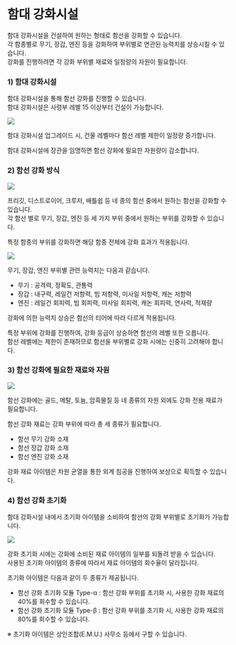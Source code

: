 # 함대 강화시설

함대 강화시설을 건설하여 원하는 형태로 함선을 강화할 수 있습니다.<br>
각 함종별로 무기, 장갑, 엔진 등을 강화하여 부위별로 연관된 능력치를 상승시킬 수 있습니다.<br>
강화를 진행하려면 각 강화 부위별 재료와 일정량의 자원이 필요합니다.
<br>

### 1) 함대 강화시설

함대 강화시설을 통해 함선 강화를 진행할 수 있습니다.<br>
함대 강화시설은 사령부 레벨 15 이상부터 건설이 가능합니다.

![](http://astrokings.s3.amazonaws.com/html/img/help/108_01.jpg)

함대 강화시설 업그레이드 시, 건물 레벨마다 함선 레벨 제한이 일정량 증가합니다.

함대 강화시설에 장관을 임명하면 함선 강화에 필요한 자원량이 감소합니다.
<br>

### 2) 함선 강화 방식

![](http://astrokings.s3.amazonaws.com/html/img/help/108_02.jpg)

프리깃, 디스트로이어, 크루저, 배틀쉽 등 네 종의 함선 중에서 원하는 함선을 강화할 수 있습니다.<br>
각 함선 별로 무기, 장갑, 엔진 등 세 가지 부위 중에서 원하는 부위를 강화할 수 있습니다.

특정 함종의 부위를 강화하면 해당 함종 전체에 강화 효과가 적용됩니다.

![](http://astrokings.s3.amazonaws.com/html/img/help/108_03.jpg)

무기, 장갑, 엔진 부위별 관련 능력치는 다음과 같습니다.<br>
- 무기 : 공격력, 정확도, 관통력
- 장갑 : 내구력, 레일건 저항력, 빔 저항력, 미사일 저항력, 캐논 저항력
- 엔진 : 레일건 회피력, 빔 회피력, 미사일 회피력, 캐논 회피력, 연사력, 적재량

강화에 의한 능력치 상승은 함선의 티어에 따라 다르게 적용됩니다.

특정 부위에 강화를 진행하여, 강화 등급이 상승하면 함선의 레벨 또한 오릅니다.<br>
함선 레벨에는 제한이 존재하므로 함선을 부위별로 강화 시에는 신중히 고려해야 합니다.
<br>

### 3) 함선 강화에 필요한 재료와 자원

![](http://astrokings.s3.amazonaws.com/html/img/help/108_04.jpg)

함선 강화에는 골드, 메탈, 토늄, 암흑물질 등 네 종류의 자원 외에도 강화 전용 재료가 필요합니다.

함선 강화 재료는 강화 부위에 따라 총 세 종류가 필요합니다.
- 함선 무기 강화 소재
- 함선 장갑 강화 소재
- 함선 엔진 강화 소재

강화 재료 아이템은 차원 균열을 통한 외계 침공을 진행하여 보상으로 획득할 수 있습니다.
<br>

### 4) 함선 강화 초기화

함대 강화시설 내에서 초기화 아이템을 소비하여 함선의 강화 부위별로 초기화가 가능합니다.

![](http://astrokings.s3.amazonaws.com/html/img/help/108_05.jpg)

강화 초기화 시에는 강화에 소비된 재료 아이템의 일부를 되돌려 받을 수 있습니다.<br>
사용된 초기화 아이템의 종류에 따라서 재료 아이템의 회수율이 달라집니다.

초기화 아이템은 다음과 같이 두 종류가 제공됩니다.<br>
- 함선 강화 초기화 모듈 Type-α : 함선 강화 부위를 초기화 시, 사용한 강화 재료의 40%를 회수할 수 있습니다.
- 함선 강화 초기화 모듈 Type-β : 함선 강화 부위를 초기화 시, 사용한 강화 재료의 80%를 회수할 수 있습니다.

※ 초기화 아이템은 상인조합(E.M.U.) 사무소 등에서 구할 수 있습니다.


